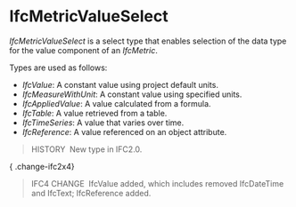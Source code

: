 IfcMetricValueSelect
====================

_IfcMetricValueSelect_ is a select type that enables selection of the data type for the value component of an _IfcMetric_.

Types are used as follows:

* _IfcValue_: A constant value using project default units.
* _IfcMeasureWithUnit_: A constant value using specified units.
* _IfcAppliedValue_: A value calculated from a formula.
* _IfcTable_: A value retrieved from a table.
* _IfcTimeSeries_: A value that varies over time.
* _IfcReference_: A value referenced on an object attribute.

> HISTORY&nbsp; New type in IFC2.0.

{ .change-ifc2x4}
> IFC4 CHANGE&nbsp; IfcValue added, which includes removed IfcDateTime and IfcText; IfcReference added.
